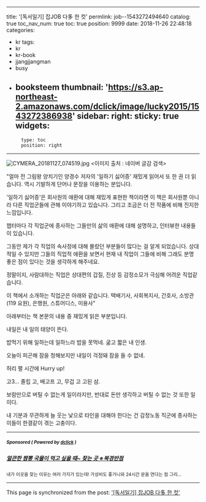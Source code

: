 
---
title: '[독서일기] 잡JOB 다多 한 컷'
permlink: job--1543272494640
catalog: true
toc_nav_num: true
toc: true
position: 9999
date: 2018-11-26 22:48:18
categories:
- kr
tags:
- kr
- kr-book
- jjangjjangman
- busy
- booksteem
thumbnail: 'https://s3.ap-northeast-2.amazonaws.com/dclick/image/lucky2015/1543272386938'
sidebar:
    right:
        sticky: true
widgets:
    -
        type: toc
        position: right
---


![CYMERA_20181127_074519.jpg](https://s3.ap-northeast-2.amazonaws.com/dclick/image/lucky2015/1543272386938)
<이미지 출처 : 네이버 글감 검색>

"얼마 전 그림왕 양치기인 양경수 저자의 '일하기 싫어증' 재밌게 읽어서 또 한 권 더 읽습니다.
역시 기발하게 단어나 문장을 이용하는 분입니다.

'일하기 싫어증'은 회사원의 애환에 대해 재밌게 표현한 책이라면 이 책은 회사원뿐 아니라 다른 직업군들에 관해 이야기하고 있습니다.
그리고 조금은 더 전 작품에 비해 진지한 느낌입니다.

챕터마다 각 직업군에 종사하는 그들만의 삶의 애환에 대해 설명하고, 인터뷰한 내용들이 있습니다.

그동안 제가 각 직업의 속사정에 대해 몰랐던 부분들이 많다는 걸 알게 되었습니다.
상대적일 수 있지만 그들의 직업적 애환을 보면서 현재 내 직업이 그들에 비해 그래도 분명 좋은 점이 있다는 것을 생각하게 해주네요.

정말이지, 사람대하는 직업은 상대편의 갑질, 진상 등 감정소모가 극심해 어려운 직업같습니다.

이 책에서 소개하는 직업군은 아래와 같습니다.
택배기사, 사회복지사, 간호사, 소방관(119 요원), 은행원, 스튜어디스, 미용사"

아래부터는 책 본문의 내용 중 재밌게 읽은 부분입니다.

내일은 내 일의 태양이 뜬다.

밥먹기 위해 일하는데
일하느라 밥을 못먹네.
굶고 짧은 내 인생.

오늘이 피곤해 잠을 청해보지만
내일이 걱정돼 잠을 들 수 없네.

허리 펼 시간에 Hurry up!

고3...
졸립 고, 배고프 고, 무겁 고
고된 삼.

보람만으로 버틸 수 없는게 일이라지만,
반대로 돈만 생각하고 버틸 수 없는 것 또한 일이다.

내 기분과 무관하게 늘 웃는 낯으로 타인을 대해야 한다는 건
감정노동 직군에 종사하는 이들이 한결같이 겪는 고충이다.

---

#####  <sub> **Sponsored ( Powered by [dclick](https://www.dclick.io) )** </sub>
##### [얼큰한 짬뽕 국물이 먹고 싶을 때~ 찾는 곳 ※북경반점](https://api.dclick.io/v1/c?x=eyJhbGciOiJIUzI1NiIsInR5cCI6IkpXVCJ9.eyJjIjoibHVja3kyMDE1IiwicyI6ImpvYi0tMTU0MzI3MjQ5NDY0MCIsImEiOlsidC0xMDM1Il0sInVybCI6Imh0dHBzOi8vc3RlZW1pdC5jb20vdGFzdGVlbS9AZ2lyaW5hNzkvdGFzdGVlbS0wMzVmZmUiLCJpYXQiOjE1NDMyNzI0OTQsImV4cCI6MTg1ODYzMjQ5NH0.hlETSRG2YLIjL1ZZkRvN8ulgqz3bkZdndRwk16Nw7qA)
<sup>내가 이곳을 찾는 이유는 여러 가지가 있는데! 가성비도 좋거니와 24시간 문을 연다는 점 그리...</sup>
</center>

- - -

This page is synchronized from the post: ['[독서일기] 잡JOB 다多 한 컷'](https://steemit.com/@lucky2015/job--1543272494640)
